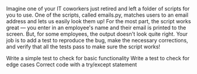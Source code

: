 Imagine one of your IT coworkers just retired and left a folder of scripts for you to use. One of the scripts, called emails.py, matches users to an email address and lets us easily look them up! For the most part, the script works great — you enter in an employee's name and their email is printed to the screen. But, for some employees, the output doesn't look quite right. Your job is to add a test to reproduce the bug, make the necessary corrections, and verify that all the tests pass to make sure the script works!


Write a simple test to check for basic functionality
Write a test to check for edge cases
Correct code with a try/except statement
